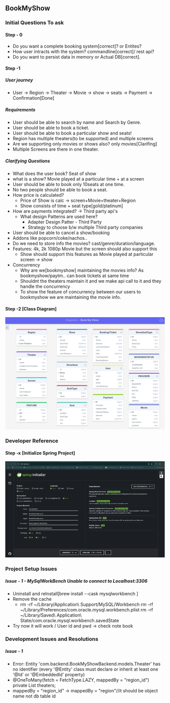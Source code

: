 ## BookMyShow

### Initial Questions To ask

#### Step - 0

- Do you want a complete booking system[correct]? or Entites?
- How user intracts with the system? commandline[correct]/ rest api?
- Do you want to persist data in memory or Actual DB[correct].

#### Step -1

##### User journey
- User -> Region -> Theater -> Movie -> show -> seats -> Payment -> Confirmation[Done]

##### Requirements
- User should be able to search by name and Search by Genre.
- User should be able to book a ticket.
- User should be able to book a particular show and seats!
- Region has multiple theaters(to be supported) and multiple screens
- Are we supporting only movies or shows also? only movies[Clarifing]
- Multiple Screens are there in one theater.

##### Clarifying Questions
- What does the user book? Seat of show
- what is a show? Movie played at a particular time + at a screen
- User should be able to book only 10seats at one time.
- No two people should be able to book a seat.
- How price is calculated?
    - Price of Show is calc -> screen+Movie+theater+Region
    - Show consists of time + seat type[gold/platinum]
- How are payments integrated? -> Third party api's
    - What design Patterns are used here?
        - Adapter Design Patter - Third Party
        - Strategy to choose b/w multiple Third party companies
- User should be able to cancel a show/booking
- Addons like popcorn/coke/nachos..
- Do we need to store info the movies? cast/genre/duration/language.
- Features: 4k, 2k 1080p Movie but the screen should also support this
    - Show should support this features as Movie played at particular screen -> show
- Concurrency
    - Why are we[bookmyshow] maintaining the movies info? As bookmyshow/paytm.. can book tickets at same time
    - Shouldnt the theaters maintain it and we make api call to it and they handle the concurrency
    - To show the feature of concurrency between our users to bookmyshow we are maintaining the movie info.

#### Step -2 [Class Diagram]
![BookMyShow ClassDiagram.png](BookMyShow%20ClassDiagram.png)

### Developer Reference
#### Step -x [Initialize Spring Project]
![SpringInitializer.png](SpringInitializer.png)

### Project Setup Issues
##### Issue - 1 - MySqlWorkBench Unable to connect to Localhost:3306
- Uninstall and reInstall[brew install --cask mysqlworkbench
  ]
- Remove the cache
  - rm -rf ~/Library/Application\ Support/MySQL/Workbench
    rm -rf ~/Library/Preferences/com.oracle.mysql.workbench.plist
    rm -rf ~/Library/Saved\ Application\ State/com.oracle.mysql.workbench.savedState
- Try now it will work / User id and pwd -> check note book

### Development Issues and Resolutions
##### Issue - 1 
- Error: Entity 'com.backend.BookMyShowBackend.models.Theater' has no identifier (every '@Entity' class must declare or inherit at least one '@Id' or '@EmbeddedId' property)
- @OneToMany(fetch = FetchType.LAZY, mappedBy = "region_id")
  private List<Theater> theaters;
- mappedBy = "region_id" -> mappedBy = "region"//it should be object name not db table id